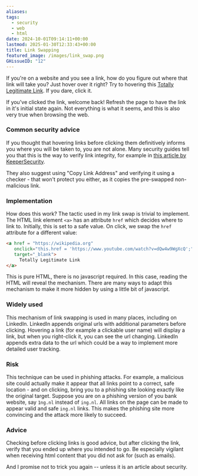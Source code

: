 ```yaml
---
aliases: 
tags:
  - security
  - web
  - html
date: 2024-10-01T09:14:11+00:00
lastmod: 2025-01-30T12:33:43+00:00
title: Link Swapping
featured_image: /images/link_swap.png
GHissueID: "12"
---
```

  
If you're on a website and you see a link, how do you figure out where that link will take you? Just hover over it right? Try to hovering this <a href = "https://wikipedia.org" onclick="this.href = 'https://www.youtube.com/watch?v=dQw4w9WgXcQ';" target="_blank">Totally Legitimate Link</a>. If you dare, click it.

If you've clicked the link, welcome back! Refresh the page to have the link in it's initial state again. Not everything is what it seems, and this is also very true when browsing the web. 

### Common security advice
If you thought that hovering links before clicking them definitively informs you where you will be taken to, you are not alone. Many security guides tell you that this is the way to verify link integrity, for example in [this article by KeeperSecurity](https://www.keepersecurity.com/blog/2023/02/09/how-to-check-if-a-link-is-safe/). 

They also suggest using "Copy Link Address" and verifying it using a checker - that won't protect you either, as it copies the pre-swapped non-malicious link.

### Implementation
How does this work? The tactic used in my link swap is trivial to implement. The HTML link element `<a>` has an attribute `href` which decides where to link to. Initially, this is set to a safe value. On click, we swap the `href` attribute for a different value:

```html
<a href = "https://wikipedia.org"
   onclick="this.href = 'https://www.youtube.com/watch?v=dQw4w9WgXcQ';"
   target="_blank">
	 Totally Legitimate Link
</a>
```

This is pure HTML, there is no javascript required.
In this case, reading the HTML will reveal the mechanism. There are many ways to adapt this mechanism to make it more hidden by using a little bit of javascript.

### Widely used
This mechanism of link swapping is used in many places, including on LinkedIn. LinkedIn appends original urls with additional parameters before clicking. Hovering a link (for example a clickable user name) will display a link, but when you right-click it, you can see the url changing. LinkedIn appends extra data to the url which could be a way to implement more detailed user tracking.

### Risk
This technique can be used in phishing attacks. For example, a malicious site could actually make it appear that all links point to a correct, safe location - and on clicking, bring you to a phishing site looking exactly like the original target. Suppose you are on a phishing version of you bank website, say `1ng.nl` instead of `ing.nl`. All links on the page can be made to appear valid and safe `ing.nl` links. This makes the phishing site more convincing and the attack more likely to succeed.

### Advice
Checking before clicking links is good advice, but after clicking the link, verify that you ended up where you intended to go. Be especially vigilant when receiving html content that you did not ask for (such as emails). 

And I promise not to trick you again -- unless it is an article about security.